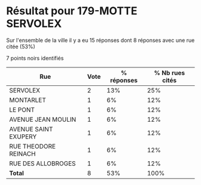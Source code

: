 # Résultat pour 179-MOTTE SERVOLEX

Sur l'ensemble de la ville il y a eu 15 réponses dont 8 réponses avec une rue citée (53%)

7 points noirs identifiés

| Rue | Vote | % réponses | % Nb rues cités|
|-----|------|------------|----------------|
| SERVOLEX | 2 | 13% | 25%|
| MONTARLET | 1 | 6% | 12%|
| LE PONT | 1 | 6% | 12%|
| AVENUE JEAN MOULIN | 1 | 6% | 12%|
| AVENUE SAINT EXUPERY | 1 | 6% | 12%|
| RUE THEODORE REINACH | 1 | 6% | 12%|
| RUE DES ALLOBROGES | 1 | 6% | 12%|
| **Total** | 8 | 53% | 100%|
